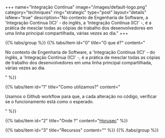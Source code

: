 +++
name="Integração Contínua"
image="/images/default-logo.png"
category="techniques"
ring="strategic"
type="post"
layout="details"
isNew="true"
description="No contexto de Engenharia de Software, a 'Integração Contínua (IC)' - do inglês, a 'Integração Contínua (IC)' -, é a prática de mesclar todas as cópias de trabalho dos desenvolvedores em uma linha principal compartilhada, várias vezes ao dia."
+++

{{% tabs/group %}}
  {{% tabs/item id="0" title="O que é?" content="<p>No contexto de Engenharia de Software, a 'Integração Contínua (IC)' - do inglês, a 'Integração Contínua (IC)' -, é a prática de mesclar todas as cópias de trabalho dos desenvolvedores em uma linha principal compartilhada, várias vezes ao dia.</p>" %}}
  
  {{% tabs/item id="1" title="Como utilizamos?" content="<p>Usamos o Github workflow para que, a cada alteração no código, verificar se o funcionamento está como o esperado.</p>" %}}
  
  {{% tabs/item id="2" title="Onde ?" content="<a href='https://horusec.io/' target='_blank'>Horusec</a>" %}}

  {{% tabs/item id="3" title="Recursos" content="" %}}
{{% /tabs/group %}}